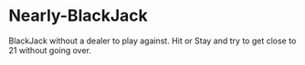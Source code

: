 Nearly-BlackJack
================

BlackJack without a dealer to play against. Hit or Stay and try to get close to 21 without going over.
